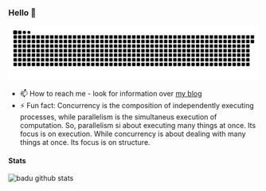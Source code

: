 ### Hello 👋

![Snake animation](https://github.com/badu/badu/blob/master/github-contribution-grid-snake.svg)

- 📫 How to reach me - look for information over [my blog](http://www.badu.ro)
- ⚡ Fun fact: Concurrency is the composition of independently executing processes, while parallelism is the simultaneus execution of computation. So, parallelism si about executing many things at once. Its focus is on execution. While concurrency is about dealing with many things at once. Its focus is on structure.

#### Stats

![badu github stats](https://github-readme-stats.vercel.app/api?username=badu) 

<!--
**badu/badu** is a ✨ _special_ ✨ repository because its `README.md` (this file) appears on your GitHub profile.
-->
